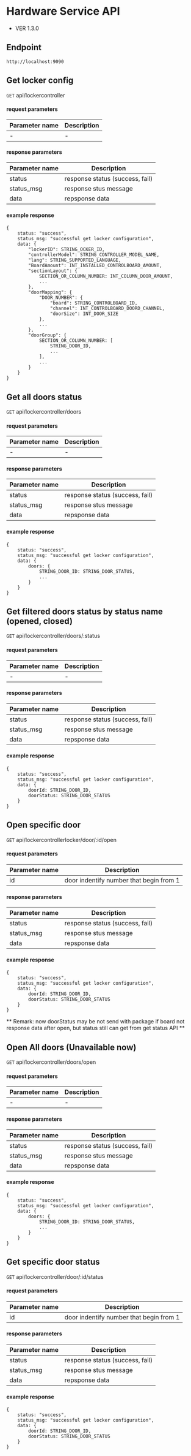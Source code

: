 # Hardware Service API
* VER 1.3.0

## Endpoint
`http://localhost:9090`

## Get locker config
`GET` api/lockercontroller
#### request parameters
| Parameter name | Description |
| ------------- | ------------- |
| -  | -  |

#### response parameters
| Parameter name | Description |
| ------------- | ------------- |
| status  | response status (success, fail)  |
| status_msg  | response stus message |
| data  | repsponse data  |

#### example response
```
{
    status: "success",
    status_msg: "successful get locker configuration",
    data: {
        "lockerID": STRING_OCKER_ID,
        "controllerModel": STRING_CONTROLLER_MODEL_NAME,
        "lang": STRING_SUPPORTED_LANGUAGE,
        "BoardAmount": INT_INSTALLED_CONTROLBOARD_AMOUNT,
        "sectionLayout": {
            SECTION_OR_COLUMN_NUMBER: INT_COLUMN_DOOR_AMOUNT,
            ...
        },
        "doorMapping": {
            "DOOR_NUMBER": {
                "board": STRING_CONTROLBOARD_ID,
                "channel": INT_CONTROLBOARD_DOORD_CHANNEL,
                "doorSize": INT_DOOR_SIZE
            },
            ...
        },
        "doorGroup": {
            SECTION_OR_COLUMN_NUMBER: [
                STRING_DOOR_ID,
                ...
            ],
            ...
        }
    }
}

```

## Get all doors status
`GET` api/lockercontroller/doors

#### request parameters
| Parameter name | Description |
| ------------- | ------------- |
| -  | -  |

#### response parameters
| Parameter name | Description |
| ------------- | ------------- |
| status  | response status (success, fail)  |
| status_msg  | response stus message |
| data  | repsponse data  |

#### example response
```
{
    status: "success",
    status_msg: "successful get locker configuration",
    data: {
        doors: {
            STRING_DOOR_ID: STRING_DOOR_STATUS,
            ...
        }
    }
}

```

## Get filtered doors status by status name (opened, closed)
`GET` api/lockercontroller/doors/:status

#### request parameters
| Parameter name | Description |
| ------------- | ------------- |
| -  | -  |

#### response parameters
| Parameter name | Description |
| ------------- | ------------- |
| status  | response status (success, fail)  |
| status_msg  | response stus message |
| data  | repsponse data  |

#### example response
```
{
    status: "success",
    status_msg: "successful get locker configuration",
    data: {
        doorId: STRING_DOOR_ID,
        doorStatus: STRING_DOOR_STATUS
    }
}

```


## Open specific door
`GET` api/lockercontrollerlocker/door/:id/open

#### request parameters
| Parameter name | Description |
| ------------- | ------------- |
| id  | door indentify number that begin from 1 |

#### response parameters
| Parameter name | Description |
| ------------- | ------------- |
| status  | response status (success, fail)  |
| status_msg  | response stus message |
| data  | repsponse data  |

#### example response
```
{
    status: "success",
    status_msg: "successful get locker configuration",
    data: {
        doorId: STRING_DOOR_ID,
        doorStatus: STRING_DOOR_STATUS
    }
}

```
** Remark: now doorStatus may be not send with package if board not response data after open, but status still can get from get status API **


## Open All doors (Unavailable now)
`GET` api/lockercontroller/doors/open

#### request parameters
| Parameter name | Description |
| ------------- | ------------- |
| -  | -  |

#### response parameters
| Parameter name | Description |
| ------------- | ------------- |
| status  | response status (success, fail)  |
| status_msg  | response stus message |
| data  | repsponse data  |

#### example response
```
{
    status: "success",
    status_msg: "successful get locker configuration",
    data: {
        doors: {
            STRING_DOOR_ID: STRING_DOOR_STATUS,
            ...
        }
    }
}

```

## Get specific door status
`GET` api/lockercontroller/door/:id/status

#### request parameters
| Parameter name | Description |
| ------------- | ------------- |
| id  | door indentify number that begin from 1 |

#### response parameters
| Parameter name | Description |
| ------------- | ------------- |
| status  | response status (success, fail)  |
| status_msg  | response stus message |
| data  | repsponse data  |

#### example response
```
{
    status: "success",
    status_msg: "successful get locker configuration",
    data: {
        doorId: STRING_DOOR_ID,
        doorStatus: STRING_DOOR_STATUS
    }
}

```